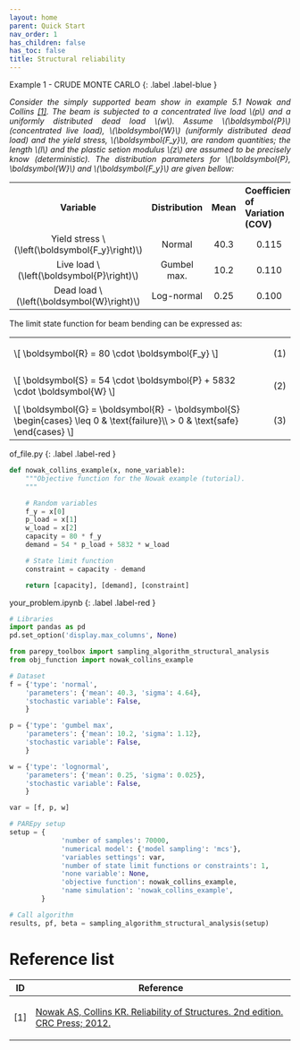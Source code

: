 ```yaml
---
layout: home
parent: Quick Start
nav_order: 1
has_children: false
has_toc: false
title: Structural reliability
---
```


<!--Don't delete this script-->
<script src = "https://polyfill.io/v3/polyfill.min.js?features=es6"></script>
<script id = "MathJax-script" async src="https://cdn.jsdelivr.net/npm/mathjax@3/es5/tex-mml-chtml.js"></script>
<!--Don't delete this script-->

Example 1 - CRUDE MONTE CARLO
{: .label .label-blue }

<p align="justify">
<i>
Consider the simply supported beam show in example 5.1 Nowak and Collins <a href="#ref1">[1]</a>. The beam is subjected to a concentrated live load \(p\) and a uniformly distributed dead load \(w\). Assume \(\boldsymbol{P}\) (concentrated live load), \(\boldsymbol{W}\) (uniformly distributed dead load) and the yield stress, \(\boldsymbol{F_y}\), are random quantities; the length \(l\) and the plastic setion modulus \(z\) are assumed to be precisely know (deterministic). The distribution parameters for \(\boldsymbol{P}, \boldsymbol{W}\) and \(\boldsymbol{F_y}\) are given bellow:
</i>
</p>

<table style = "width:100%; text-align: center;">
    <tr>
        <th style="width: 25%;">Variable</th>
        <th style="width: 25%;">Distribution</th>
        <th style="width: 25%;">Mean</th>
        <th style="width: 25%; text-align: justify;">Coefficient of Variation (COV)</th>
    </tr>
    <tr>
        <td style="width: 25%;">Yield stress \(\left(\boldsymbol{F_y}\right)\)</td>
        <td style="width: 25%;">Normal</td>
        <td style="width: 25%;">40.3</td>
        <td style="width: 25%;">0.115</td>
    </tr>
    <tr>
        <td style="width: 25%;">Live load \(\left(\boldsymbol{P}\right)\)</td>
        <td style="width: 25%;">Gumbel max.</td>
        <td style="width: 25%;">10.2</td>
        <td style="width: 25%;">0.110</td>
    </tr>
    <tr>
        <td style="width: 25%;">Dead load \(\left(\boldsymbol{W}\right)\)</td>
        <td style="width: 25%;">Log-normal</td>
        <td style="width: 25%;">0.25</td>
        <td style="width: 25%;">0.100</td>
    </tr>
</table>

<p align="justify">
The limit state function for beam bending can be expressed as:
</p>

<table style = "width:100%">
    <tr>
        <td style="width: 90%;">\[ \boldsymbol{R} = 80 \cdot \boldsymbol{F_y} \]</td>
        <td style="width: 10%;"><p align = "right" id = "eq1">(1)</p></td>
    </tr>
    <tr>
        <td style="width: 90%;">\[ \boldsymbol{S} = 54 \cdot \boldsymbol{P} + 5832 \cdot \boldsymbol{W} \]</td>
        <td style="width: 10%;"><p align = "right" id = "eq2">(2)</p></td>
    </tr>
    <tr>
        <td style="width: 90%;">\[ \boldsymbol{G} = \boldsymbol{R} - \boldsymbol{S} \begin{cases}
\leq 0 & \text{failure}\\ 
> 0 & \text{safe}
\end{cases} \]
        </td>
        <td style="width: 10%;"><p align = "right" id = "eq3">(3)</p></td>
    </tr>
</table>

of_file.py
{: .label .label-red }

```python
def nowak_collins_example(x, none_variable):
    """Objective function for the Nowak example (tutorial).
    """

    # Random variables
    f_y = x[0]
    p_load = x[1]
    w_load = x[2]
    capacity = 80 * f_y
    demand = 54 * p_load + 5832 * w_load

    # State limit function
    constraint = capacity - demand

    return [capacity], [demand], [constraint]
```

your_problem.ipynb
{: .label .label-red }

```python
# Libraries
import pandas as pd
pd.set_option('display.max_columns', None)

from parepy_toolbox import sampling_algorithm_structural_analysis
from obj_function import nowak_collins_example

# Dataset
f = {'type': 'normal', 
    'parameters': {'mean': 40.3, 'sigma': 4.64}, 
    'stochastic variable': False, 
    }

p = {'type': 'gumbel max',
    'parameters': {'mean': 10.2, 'sigma': 1.12}, 
    'stochastic variable': False, 
    }

w = {'type': 'lognormal',
    'parameters': {'mean': 0.25, 'sigma': 0.025}, 
    'stochastic variable': False, 
    }

var = [f, p, w]

# PAREpy setup
setup = {
             'number of samples': 70000, 
             'numerical model': {'model sampling': 'mcs'}, 
             'variables settings': var, 
             'number of state limit functions or constraints': 1, 
             'none variable': None,
             'objective function': nowak_collins_example,
             'name simulation': 'nowak_collins_example',
        }

# Call algorithm
results, pf, beta = sampling_algorithm_structural_analysis(setup)
```

<!-- <h1>View results</h1>
<p align="justify">
Following instructions to see all results:
</p>

```python
print...bla bla bla
``` -->

<h1>Reference list</h1>

<table>
    <thead>
        <tr>
            <th>ID</th>
            <th>Reference</th>
        </tr>
    </thead>
    <tbody>
        <tr>
            <td><p align = "center" id = "ref1">[1]</p></td>
            <td><p align = "left"><a href="https://doi.org/10.1007/s00521-016-2328-2" target="_blank" rel="noopener noreferrer">Nowak AS, Collins KR. Reliability of Structures. 2nd edition. CRC Press; 2012.</a></p></td>
        </tr>
    </tbody>
</table>
